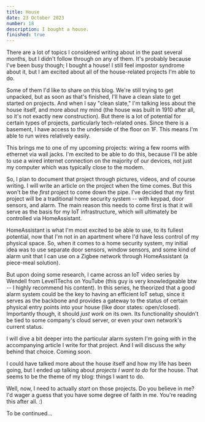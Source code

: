 ```yaml
---
title: House
date: 23 October 2023
number: 18
description: I bought a house.
finished: true
---
```


There are a lot of topics I considered writing about in the past several months, but I didn't follow through on any of them. It's probably because I've been busy though; I bought a house! I still feel impostor syndrome about it, but I am excited about all of the house-related projects I'm able to do.

Some of them I'd like to share on this blog. We're still trying to get unpacked, but as soon as that's finished, I'll have a clean slate to get started on projects. And when I say "clean slate," I'm talking less about the house itself, and more about my mind (the house was built in 1910 after all, so it's not exactly new construction). But there is a lot of potential for certain types of projects, particularly tech-related ones. Since there is a basement, I have access to the underside of the floor on 1F. This means I'm able to run wires relatively easily.

This brings me to one of my upcoming projects: wiring a few rooms with ethernet via wall jacks. I'm excited to be able to do this, because I'll be able to use a wired internet connection on the majority of our devices, not just my computer which was typically close to the modem.

So, I plan to document that project through pictures, videos, and of course writing. I will write an article on the project when the time comes. But this won't be the *first* project to come down the pipe. I've decided that my first project will be a traditional home security system -- with keypad, door sensors, and alarm. The main reason this needs to come first is that it will serve as the basis for my IoT infrastructure, which will ultimately be controlled via HomeAssistant.

HomeAssistant is what I'm most excited to be able to use, to its fullest potential, now that I'm not in an apartment where I'd have less control of my physical space. So, when it comes to a home security system, my initial idea was to use separate door sensors, window sensors, and some kind of alarm unit that I can use on a Zigbee network through HomeAssistant (a piece-meal solution).

But upon doing some research, I came across an IoT video series by Wendell from Level1Techs on YouTube (this guy is very knowledgeable btw -- I highly recommend his content). In this series, he theorized that a good alarm system could be the key to having an efficient IoT setup, since it serves as the backbone and provides a gateway to the status of certain physical entry points into your house (like door states: open/closed). Importantly though, it should *just work* on its own. Its functionality shouldn't be tied to some company's cloud server, or even your own network's current status.

I will dive a bit deeper into the particular alarm system I'm going with in the accompanying article I write for that project. And I will discuss the *why* behind that choice. Coming soon.

I could have talked more about the house itself and how my life has been going, but I ended up talking about *projects I want to do* for the house. That seems to be the theme of my blog: things I want to do.

Well, now, I need to actually *start* on those projects. Do you believe in me? I'd wager a guess that you have some degree of faith in me. You're reading this after all. :)

To be continued...

